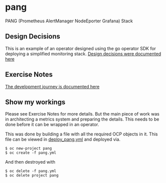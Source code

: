 # pang
PANG (Prometheus AlertManager NodeEporter Grafana) Stack

## Design Decisions
This is an example of an operator designed using the go operator SDK for deploying a simplified monitoring stack. [Design decisions were documented here](doc/design_decisions.md)

## Exercise Notes
[The development journey is documented here](doc/build_journey.md)

## Show my workings
Please see Exercise Notes for more details.  But the main piece of work was in architecting a metrics system and preparing the details.  This needs to be done before it can be wrapped in an operator.

This was done by building a file with all the required OCP objects in it.  This file can be viewed in [deploy_pang.yml](deploy_pang.yml) and deployed via.
~~~
$ oc new-project pang
$ oc create -f pang.yml
~~~
And then destroyed with
~~~
$ oc delete -f pang.yml
$ oc delete project pang
~~~
